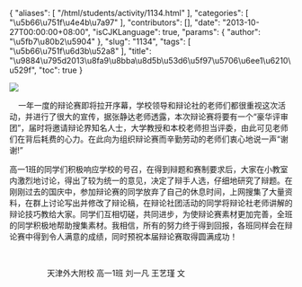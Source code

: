 {
    "aliases": [
        "/html/students/activity/1134.html"
    ],
    "categories": [
        "\u5b66\u751f\u4e4b\u7a97"
    ],
    "contributors": [],
    "date": "2013-10-27T00:00:00+08:00",
    "isCJKLanguage": true,
    "params": {
        "author": "\u5fb7\u80b2\u5904"
    },
    "slug": "1134",
    "tags": [
        "\u5b66\u751f\u6d3b\u52a8"
    ],
    "title": "\u9884\u795d2013\u8fa9\u8bba\u8d5b\u53d6\u5f97\u5706\u6ee1\u6210\u529f",
    "toc": true
}

![](https://cdn.tfls.online/mirror/full/a74e3b094c5b525bd964c9295b07286258784558.jpeg)




    一年一度的辩论赛即将拉开序幕，学校领导和辩论社的老师们都很重视这次活动，并进行了很大的宣传，据张静达老师透露，本次辩论赛将要有一个“豪华评审团”，届时将邀请辩论界知名人士，大学教授和本校老师担当评委，由此可见老师们在背后耗费的心力。在此向为组织辩论赛而辛勤劳动的老师们衷心地说一声“谢谢!”




高一1班的同学们积极响应学校的号召，在得到辩题和赛制要求后，大家在小教室内激烈地讨论，得出了较为统一的意见，决定了辩手人选，仔细地研究了辩题。在刚刚过去的国庆中，参加辩论赛的同学放弃了自己的休息时间，上网搜集了大量资料，在群上讨论写出并修改了辩论稿，在辩论社团活动的同学将辩论社老师讲解的辩论技巧教给大家。同学们互相切磋，共同进步，为使辩论赛素材更加完善，全班的同学积极地帮助搜集素材。我相信，所有的努力终于得到回报，各班同样会在辩论赛中得到令人满意的成绩，同时预祝本届辩论赛取得圆满成功！  

                     




                 天津外大附校 高一1班 刘一凡 王艺瑾 文




 


